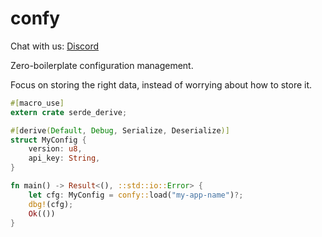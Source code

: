 # confy

Chat with us: [Discord](https://discord.gg/dwq4Zme)

Zero-boilerplate configuration management.

Focus on storing the right data, 
instead of worrying about how to store it.

```rust
#[macro_use]
extern crate serde_derive;

#[derive(Default, Debug, Serialize, Deserialize)]
struct MyConfig {
    version: u8,
    api_key: String,
}

fn main() -> Result<(), ::std::io::Error> {
    let cfg: MyConfig = confy::load("my-app-name")?;
    dbg!(cfg);
    Ok(())
}
```
